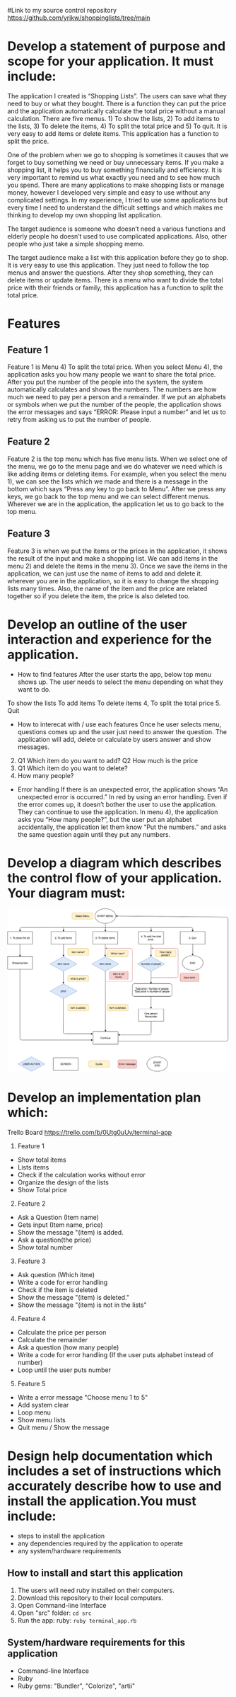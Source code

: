 #Link to my source control repository
<https://github.com/yrikw/shoppinglists/tree/main>

# Develop a statement of purpose and scope for your application. It must include:

The application I created is “Shopping Lists”. The users can save what they need to buy or what they bought. There is a function they can put the price and the application automatically calculate the total price without a manual calculation. There are five menus. 1) To show the lists, 2) To add items to the lists, 3) To delete the items, 4) To split the total price and 5) To quit. It is very easy to add items or delete items. This application has a function to split the price. 

One of the problem when we go to shopping is sometimes it causes that we forget to buy something we need or buy unnecessary items. If you make a shopping list, it helps you to buy something financially and efficiency. It is very important to remind us what exactly you need and to see how much you spend. There are many applications to make shopping lists or manage money, however I developed very simple and easy to use without any complicated settings. In my experience, I tried to use some applications but every time I need to understand the difficult settings and which makes me thinking to develop my own shopping list application.

The target audience is someone who doesn’t need a various functions and elderly people ho doesn’t used to use complicated applications. Also, other people who just take a simple shopping memo. 

The target audience make a list with this application before they go to shop. It is very easy to use this application. They just need to follow the top menus and answer the questions. After they shop something, they can delete items or update items.  There is a menu who want to divide the total price with their friends or family, this application has a function to split the total price. 


# Features

## Feature 1
Feature 1 is Menu 4) To split the total price. When you select Menu 4), the application asks you how many people we want to share the total price. After you put the number of the people into the system, the system automatically calculates and shows the numbers. The numbers are how much we need to pay per a person and a remainder. If we put an alphabets or symbols when we put the number of the people, the application shows the error messages and says “ERROR: Please input a number” and let us to retry from asking us to put the number of people.

## Feature 2
Feature 2 is the top menu which has five menu lists. When we select one of the menu, we go to the menu page and we do whatever we need which is like adding items or deleting items. For example, when you select the menu 1), we can see the lists which we made and there is a message in the bottom which says “Press any key to go back to Menu”. After we press any keys, we go back to the  top menu and we can select different menus. Wherever we are in the application, the application let us to go back to the top menu.

## Feature 3 
Feature 3 is when we put the items or the prices in the application, it shows the result of the input and make a shopping list. We can add items in the menu 2) and delete the items in the menu 3). Once we save the items in the application, we can just use the name of items to add and delete it. wherever you are in the application, so it is easy to change the shopping lists many times. Also, the name of the item and the price are related together so if you delete the item, the price is also deleted too. 

# Develop an outline of the user interaction and experience for the application.
- How to find features
After the user starts the app, below top menu shows up.
The user needs to select the menu depending on what they want to do.

To show the lists
To add items
To delete items
4,   To split the total price
5.   Quit

- How to interecat with / use each features
Once he user selects menu, questions comes up and the user just need to answer the question.
The application will add, delete or calculate by users answer and show messages. 

2.  Q1 Which item do you want to add?
    Q2 How much is the price
3.  Q1 Which item do you want to delete?
4.  How many people?
 
- Error handling
If there is an unexpected error, the application shows “An unexpected error is occurred.” In red by using an error handling. Even if the error comes up, it doesn’t bother the user to use the application. They can continue to use the application. In menu 4), the application asks you “How many people?”, but the user put an alphabet accidentally, the application let them know “Put the numbers.” and asks the same question again until they put any numbers.

# Develop a diagram which describes the control flow of your application. Your diagram must:

![diagram](docs/flowchart.png)
 
# Develop an implementation plan which:

Trello Board
<https://trello.com/b/0Utg0uUv/terminal-app>

1. Feature 1
- Show total items
- Lists items
- Check if the calculation works without error
- Organize the design of the lists
- Show Total price

2. Feature 2
- Ask a  Question (Item name)
- Gets input (Item name, price)
- Show the message "(item) is added.
- Ask a question(the price)
- Show total number

3. Feature 3
- Ask question (Which itme)
- Write a code for error handling
- Check if the item is deleted
- Show the message "(item) is deleted."
- Show the message "(item) is not in the lists" 

4. Feature 4
- Calculate the price per person
- Calculate the remainder
- Ask a question (how many people)
- Write a code for error handling (If the user puts alphabet instead of number)
- Loop until the user puts number

5. Feature 5
- Write a error message "Choose menu 1 to 5"
- Add system clear
- Loop menu
- Show menu lists
- Quit menu / Show the message

# Design help documentation which includes a set of instructions which accurately describe how to use and install the application.You must include:
- steps to install the application
- any dependencies required by the application to operate
- any system/hardware requirements

## How to install and start this application
1. The users will need ruby installed on their computers.
2. Download this repository to their local computers.
3. Open Command-line Interface
4. Open "src" folder: 
``` cd src ```
5. Run the app: ruby: 
``` ruby terminal_app.rb ```
## System/hardware requirements for this application
- Command-line Interface
- Ruby
- Ruby gems: "Bundler", "Colorize", "artii"
